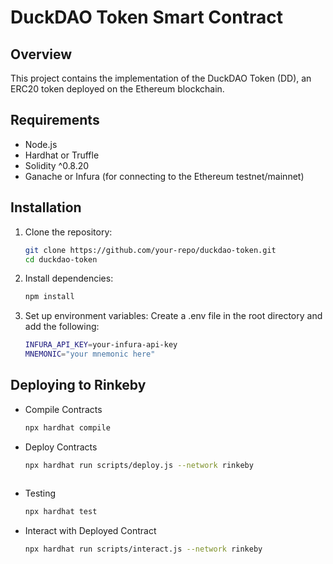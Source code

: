 # DuckDAO Token Smart Contract

## Overview
This project contains the implementation of the DuckDAO Token (DD), an ERC20 token deployed on the Ethereum blockchain.

## Requirements
- Node.js
- Hardhat or Truffle
- Solidity ^0.8.20
- Ganache or Infura (for connecting to the Ethereum testnet/mainnet)

## Installation

1. Clone the repository:
   ```bash
   git clone https://github.com/your-repo/duckdao-token.git
   cd duckdao-token
2. Install dependencies:
   ```bash
   npm install
3. Set up environment variables: Create a .env file in the root directory and add the following:
   ```bash
   INFURA_API_KEY=your-infura-api-key
   MNEMONIC="your mnemonic here"

## Deploying to Rinkeby
 - Compile Contracts
   ```bash
   npx hardhat compile
   ```
 - Deploy Contracts
   ```bash
   npx hardhat run scripts/deploy.js --network rinkeby 
 
 - Testing
   ```bash
   npx hardhat test

 - Interact with Deployed Contract
   ```bash
   npx hardhat run scripts/interact.js --network rinkeby